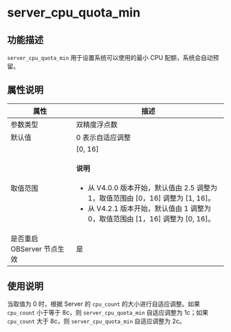 # server_cpu_quota_min

## 功能描述

`server_cpu_quota_min` 用于设置系统可以使用的最小 CPU 配额，系统会自动预留。

## 属性说明

|      **属性**      |  **描述**   |
|------------------|-----------|
| 参数类型             | 双精度浮点数    |
| 默认值               | 0 表示自适应调整            |
| 取值范围             | \[0, 16]  <main id="notice" type='explain'><h4>说明</h4><ul><li>从 V4.0.0 版本开始，默认值由 2.5 调整为 1，取值范围由 [0，16] 调整为 [1, 16]。  </li><li>从 V4.2.1 版本开始，默认值由 1 调整为 0，取值范围由 [1，16] 调整为 [0, 16]。 </li></ul></main>     |
| 是否重启 OBServer 节点生效 | 是             |

## 使用说明

当取值为 0 时，根据 Server 的 `cpu_count` 的大小进行自适应调整。如果 `cpu_count` 小于等于 8c，则 `server_cpu_quota_min` 自适应调整为 1c；如果 `cpu_count` 大于 8c，则 `server_cpu_quota_min` 自适应调整为 2c。
